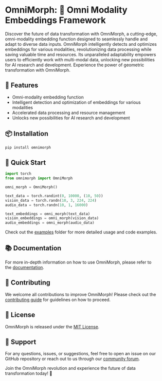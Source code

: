# OmniMorph: 📐 Omni Modality Embeddings Framework

Discover the future of data transformation with OmniMorph, a cutting-edge, omni-modality embedding function designed to seamlessly handle and adapt to diverse data inputs. OmniMorph intelligently detects and optimizes embeddings for various modalities, revolutionizing data processing while saving valuable time and resources. Its unparalleled adaptability empowers users to efficiently work with multi-modal data, unlocking new possibilities for AI research and development. Experience the power of geometric transformation with OmniMorph.

## 🔹 Features

- Omni-modality embedding function
- Intelligent detection and optimization of embeddings for various modalities
- Accelerated data processing and resource management
- Unlocks new possibilities for AI research and development

## 📦 Installation

```bash
pip install omnimorph
```

## 🚀 Quick Start

```python
import torch
from omnimorph import OmniMorph

omni_morph = OmniMorph()

text_data = torch.randint(0, 10000, (10, 50))
vision_data = torch.randn(10, 3, 224, 224)
audio_data = torch.randn(10, 1, 16000)

text_embeddings = omni_morph(text_data)
vision_embeddings = omni_morph(vision_data)
audio_embeddings = omni_morph(audio_data)
```

Check out the [examples](./examples) folder for more detailed usage and code examples.

## 📚 Documentation

For more in-depth information on how to use OmniMorph, please refer to the [documentation](https://github.com/yourusername/OmniMorph/wiki).

## 🤝 Contributing

We welcome all contributions to improve OmniMorph! Please check out the [contributing guide](./CONTRIBUTING.md) for guidelines on how to proceed.

## 📃 License

OmniMorph is released under the [MIT License](./LICENSE).

## 🤗 Support

For any questions, issues, or suggestions, feel free to open an issue on our GitHub repository or reach out to us through our [community forum](https://github.com/yourusername/OmniMorph/discussions).

Join the OmniMorph revolution and experience the future of data transformation today! 🎉